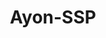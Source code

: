 ---
title: Ayon-SSP
github: https://github.com/Ayon-SSP
mode: dark
transition: 1s
score: 91.6
archetype:
- Code
- GIF
- Minimalistic
- Editor’s choice
---